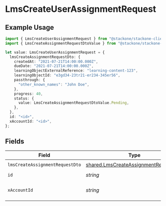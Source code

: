 # LmsCreateUserAssignmentRequest

## Example Usage

```typescript
import { LmsCreateUserAssignmentRequest } from "@stackone/stackone-client-ts/sdk/models/operations";
import { LmsCreateAssignmentRequestDtoValue } from "@stackone/stackone-client-ts/sdk/models/shared";

let value: LmsCreateUserAssignmentRequest = {
  lmsCreateAssignmentRequestDto: {
    createdAt: "2021-07-21T14:00:00.000Z",
    dueDate: "2021-07-21T14:00:00.000Z",
    learningObjectExternalReference: "learning-content-123",
    learningObjectId: "e3gd34-23tr21-er234-345er56",
    passthrough: {
      "other_known_names": "John Doe",
    },
    progress: 40,
    status: {
      value: LmsCreateAssignmentRequestDtoValue.Pending,
    },
  },
  id: "<id>",
  xAccountId: "<id>",
};
```

## Fields

| Field                                                                                               | Type                                                                                                | Required                                                                                            | Description                                                                                         |
| --------------------------------------------------------------------------------------------------- | --------------------------------------------------------------------------------------------------- | --------------------------------------------------------------------------------------------------- | --------------------------------------------------------------------------------------------------- |
| `lmsCreateAssignmentRequestDto`                                                                     | [shared.LmsCreateAssignmentRequestDto](../../../sdk/models/shared/lmscreateassignmentrequestdto.md) | :heavy_check_mark:                                                                                  | N/A                                                                                                 |
| `id`                                                                                                | *string*                                                                                            | :heavy_check_mark:                                                                                  | N/A                                                                                                 |
| `xAccountId`                                                                                        | *string*                                                                                            | :heavy_check_mark:                                                                                  | The account identifier                                                                              |